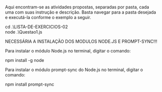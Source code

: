 Aqui encontram-se as atividades propostas, separadas por pasta, cada uma com suas instrução e descrição. Basta navegar para a pasta desejada e executá-la conforme o exemplo a seguir.

cd .\LISTA-DE-EXERCICIOS-02\
node .\Questao1.js

NECESSÁRIA A INSTALAÇÃO DOS MODULOS NODE.JS E PROMPT-SYNC!!!

Para instalar o módulo Node.js no terminal, digitar o comando:

npm install -g node

Para instalar o módulo prompt-sync do Node.js no terminal, digitar o comando:

npm install prompt-sync
